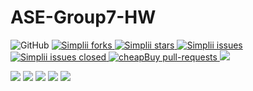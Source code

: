 # ASE-Group7-HW

<!-- [![DOI](https://zenodo.org/badge/404911045.svg)](https://zenodo.org/badge/latestdoi/404911045)
[![License: MIT](https://img.shields.io/badge/License-MIT-yellow.svg)](https://opensource.org/licenses/MIT)
[![Code style: black](https://img.shields.io/badge/code%20style-black-000000.svg)](https://github.com/psf/black)
[![Build Status](https://app.travis-ci.com/palash27/ASE-Group7-HW.svg?branch=main)](https://app.travis-ci.com/palash27/ASE-Group7-HW)
[![codecov](https://codecov.io/gh/palash27/ASE-Group7-HW/branch/main/graph/badge.svg?token=9ZXVRIPHLO)](https://codecov.io/gh/palash27/ASE-Group7-HW)
![github workflow](https://github.com/palash27/ASE-Group7-HW/actions/workflows/unit_test.yml/badge.svg)
![github workflow](https://github.com/palash27/ASE-Group7-HW/actions/workflows/style_checker.yml/badge.svg)
![github workflow](https://github.com/palash27/ASE-Group7-HW/actions/workflows/syntax_checker.yml/badge.svg)
![github workflow](https://github.com/palash27/ASE-Group7-HW/actions/workflows/close_as_a_feature.yml/badge.svg) -->
<!--Badges-->
![GitHub](https://img.shields.io/badge/Language-Python-blue.svg)
<a href="https://github.com/palash27/ASE-Group7-HW/fork" target="blank">
<img src="https://img.shields.io/github/forks/palash27/ASE-Group7-HW?style=flat-square" alt="Simplii forks"/>
</a>
<a href="https://github.com/palash27/ASE-Group7-HW/stargazers" target="blank">
<img src="https://img.shields.io/github/stars/palash27/ASE-Group7-HW?style=flat-square" alt="Simplii stars"/>
</a>
<a href="https://github.com/palash27/ASE-Group7-HW/issues" target="blank">
<img src="https://img.shields.io/github/issues/palash27/ASE-Group7-HW?style=flat-square" alt="Simplii issues"/>
</a>
<a href="https://github.com/palash27/ASE-Group7-HW/issues" target="blank">
<img src="https://img.shields.io/github/issues-closed/palash27/ASE-Group7-HW" alt="Simplii issues closed"/>
</a>
<a href="https://github.com/palash27/ASE-Group7-HW/pulls" target="blank">
<img src="https://img.shields.io/github/issues-pr/palash27/ASE-Group7-HW?style=flat-square" alt="cheapBuy pull-requests"/>
</a>
<a href="https://github.com/palash27/ASE-Group7-HW/graphs/contributors" alt="Contributors">
<img src="https://img.shields.io/github/contributors/palash27/ASE-Group7-HW" /></a>

<a href="https://github.com/palash27/ASE-Group7-HW/milestones" alt="milestones">
<img src="https://img.shields.io/github/milestones/all/palash27/ASE-Group7-HW" /></a> 

<a href="https://github.com/palash27/ASE-Group7-HW/graphs/commit-activity" alt="commit activity">
<img src="https://img.shields.io/github/commit-activity/w/palash27/ASE-Group7-HW" /></a> 

<a href="https://github.com/palash27/ASE-Group7-HW/discussions" alt="discussion">
<img src="https://img.shields.io/github/discussions/palash27/ASE-Group7-HW" /></a> 

<a href="https://img.shields.io/github/repo-size/palash27/ASE-Group7-HW" alt="repo size">
<img src="https://img.shields.io/github/repo-size/palash27/ASE-Group7-HW" /></a>

<a href="https://img.shields.io/tokei/lines/github/palash27/ASE-Group7-HW" alt="total lines">
<img src="https://img.shields.io/tokei/lines/github/palash27/ASE-Group7-HW" /></a>
<br>

<!-- <p align="center">
    <a href="https://github.com/palash27/ASE-Group7-HW/issues/new/choose">Report Bug</a>
    /
    <a href="https://github.com/palash27/ASE-Group7-HW/issues/new/choose">Request Feature</a>
</p> -->